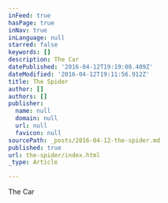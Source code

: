 ```yaml
---
inFeed: true
hasPage: true
inNav: true
inLanguage: null
starred: false
keywords: []
description: The Car
datePublished: '2016-04-12T19:19:08.409Z'
dateModified: '2016-04-12T19:11:56.912Z'
title: The Spider
author: []
authors: []
publisher:
  name: null
  domain: null
  url: null
  favicon: null
sourcePath: _posts/2016-04-12-the-spider.md
published: true
url: the-spider/index.html
_type: Article

---
```

The Car